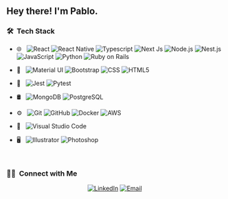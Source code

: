 <h2> Hey there! I'm Pablo.</h2>

<h3> 🛠 &nbsp;Tech Stack</h3>

- 🌐 &nbsp;
  ![React](https://img.shields.io/badge/-React-333333?style=flat&logo=react)
  ![React Native](https://img.shields.io/badge/-React%20Native-333333?style=flat&logo=react)
  ![Typescript](https://img.shields.io/badge/-Typescript-333333?style=flat&logo=typescript)
  ![Next Js](https://img.shields.io/badge/-Next.Js-333333?style=flat&logo=next.js)
  ![Node.js](https://img.shields.io/badge/-Node.js-333333?style=flat&logo=node.js)
  ![Nest.js](https://img.shields.io/badge/-Nestjs-333333?style=flat&logo=nestjs)
  ![JavaScript](https://img.shields.io/badge/-JavaScript-333333?style=flat&logo=javascript)
  ![Python](https://img.shields.io/badge/-Python-333333?style=flat&logo=python)
  ![Ruby on Rails](https://img.shields.io/badge/-Ruby_on_Rails-333333?style=flat&logo=ruby)

- 🌠 &nbsp;
  ![Material UI](https://img.shields.io/badge/-Material%20UI-333333?style=flat&logo=material-ui)
  ![Bootstrap](https://img.shields.io/badge/-Bootstrap-333333?style=flat&logo=bootstrap&logoColor=563D7C)
  ![CSS](https://img.shields.io/badge/-CSS-333333?style=flat&logo=CSS3&logoColor=1572B6)
  ![HTML5](https://img.shields.io/badge/-HTML5-333333?style=flat&logo=HTML5)
  
- 🧪 &nbsp;
  ![Jest](https://img.shields.io/badge/-Jest-333333?style=flat&logo=jest)
  ![Pytest](https://img.shields.io/badge/-Pytest-333333?style=flat&logo=pytest)

- 🛢 &nbsp;
  ![MongoDB](https://img.shields.io/badge/-MongoDB-333333?style=flat&logo=mongodb)
  ![PostgreSQL](https://img.shields.io/badge/-PostgreSQL-333333?style=flat&logo=PostgreSQL)
- ⚙️ &nbsp;
  ![Git](https://img.shields.io/badge/-Git-333333?style=flat&logo=git)
  ![GitHub](https://img.shields.io/badge/-GitHub-333333?style=flat&logo=github)
  ![Docker](https://img.shields.io/badge/-Docker-333333?style=flat&logo=Docker)
  ![AWS](https://img.shields.io/badge/-AWS-333333?style=flat&logo=amazonwebservices)
- 🔧 &nbsp;
  ![Visual Studio Code](https://img.shields.io/badge/-Visual%20Studio%20Code-333333?style=flat&logo=visual-studio-code&logoColor=007ACC)
- 🖥 &nbsp;
  ![Illustrator](https://img.shields.io/badge/-Illustrator-333333?style=flat&logo=adobe-illustrator)
  ![Photoshop](https://img.shields.io/badge/-Photoshop-333333?style=flat&logo=adobe-photoshop)
<br/>

<h3> 🤝🏻 &nbsp;Connect with Me </h3>

<p align="center">
<a href="https://www.linkedin.com/in/pablo--rodriguez/"><img alt="LinkedIn" src="https://img.shields.io/badge/LinkedIn-Pablo%20Rodriguez-blue?style=flat-square&logo=linkedin"></a>
<a href="mailto:pablorodriguez88@gmail.com"><img alt="Email" src="https://img.shields.io/badge/Email-pablorodriguez88@gmail.com-blue?style=flat-square&logo=gmail"></a>
</p>
